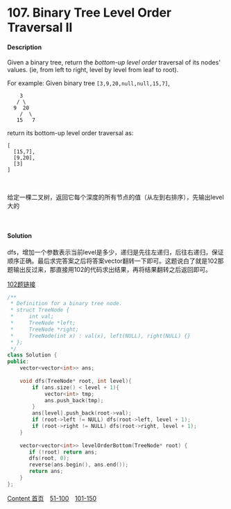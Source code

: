 # 107. Binary Tree Level Order Traversal II

#### Description

Given a binary tree, return the *bottom-up level order* traversal of its nodes' values. (ie, from left to right, level by level from leaf to root).

For example:
Given binary tree `[3,9,20,null,null,15,7]`,

```
    3
   / \
  9  20
    /  \
   15   7
```



return its bottom-up level order traversal as:

```
[
  [15,7],
  [9,20],
  [3]
]
```

<br>

给定一棵二叉树，返回它每个深度的所有节点的值（从左到右排序），先输出level大的

<br>



#### Solution

dfs，增加一个参数表示当前level是多少，递归是先往左递归，后往右递归，保证顺序正确。最后求完答案之后将答案vector翻转一下即可。这题说白了就是102那题输出反过来，那直接用102的代码求出结果，再将结果翻转之后返回即可。

[102题链接](102.Binary_Tree_Level_Order_Traversal.md)


```c++
/**
 * Definition for a binary tree node.
 * struct TreeNode {
 *     int val;
 *     TreeNode *left;
 *     TreeNode *right;
 *     TreeNode(int x) : val(x), left(NULL), right(NULL) {}
 * };
 */
class Solution {
public:
    vector<vector<int>> ans;
    
    void dfs(TreeNode* root, int level){
        if (ans.size() < level + 1){
            vector<int> tmp;
            ans.push_back(tmp);
        }
        ans[level].push_back(root->val);
        if (root->left != NULL) dfs(root->left, level + 1);
        if (root->right != NULL) dfs(root->right, level + 1);
    }
    
    vector<vector<int>> levelOrderBottom(TreeNode* root) {
       if (!root) return ans;
       dfs(root, 0);
       reverse(ans.begin(), ans.end());
       return ans;  
    }
};
```



[Content   首页](../README.md)&emsp;[51-100](../51-100.md)&emsp;[101-150](../101-150.md)

